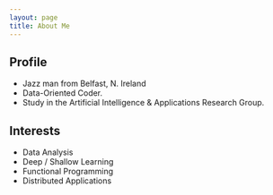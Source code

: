 ```yaml
---
layout: page
title: About Me
---
```


Profile
-----------------------------
  - Jazz man from Belfast, N. Ireland
  - Data-Oriented Coder.
  - Study in the Artificial Intelligence & Applications Research Group.

Interests
-----------------------------
  - Data Analysis
  - Deep / Shallow Learning
  - Functional Programming
  - Distributed Applications
